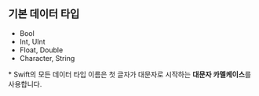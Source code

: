 ## 기본 데이터 타입
* Bool
* Int, UInt
* Float, Double
* Character, String

\* Swift의 모든 데이터 타입 이름은 첫 글자가 대문자로 시작하는 **대문자 카멜케이스**를 사용합니다.
